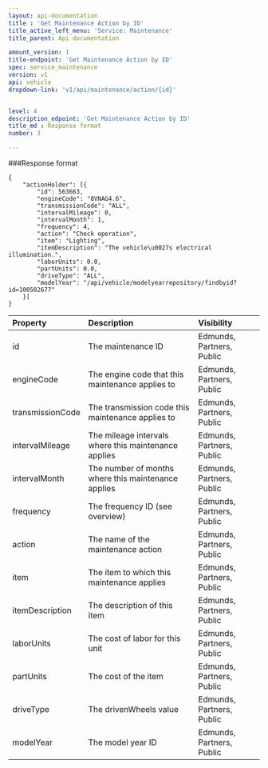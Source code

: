```yaml
---
layout: api-documentation
title : 'Get Maintenance Action by ID'
title_active_left_menu: 'Service: Maintenance'
title_parent: Api documentation

amount_version: 1
title-endpoint: 'Get Maintenance Action by ID'
spec: service_maintenance
version: v1
api: vehicle
dropdown-link: 'v1/api/maintenance/action/{id}'


level: 4
description_edpoint: 'Get Maintenance Action by ID'
title_md : Response format
number: 3

---
```


###Response format
	
	{
	    "actionHolder": [{
	        "id": 563663,
	        "engineCode": "8VNAG4.6",
	        "transmissionCode": "ALL",
	        "intervalMileage": 0,
	        "intervalMonth": 1,
	        "frequency": 4,
	        "action": "Check operation",
	        "item": "Lighting",
	        "itemDescription": "The vehicle\u0027s electrical illumination.",
	        "laborUnits": 0.0,
	        "partUnits": 0.0,
	        "driveType": "ALL",
	        "modelYear": "/api/vehicle/modelyearrepository/findbyid?id=100502677"
	    }]
	}

| Property      		| Description                                              	| Visibility                |
|:----------------------|:----------------------------------------------------------|:------------------------- |
| id	         		| The maintenance ID					                   	| Edmunds, Partners, Public |
| engineCode       		| The engine code that this maintenance applies to         	| Edmunds, Partners, Public |
| transmissionCode 		| The transmission code this maintenance applies to        	| Edmunds, Partners, Public |
| intervalMileage  		| The mileage intervals where this maintenance applies     	| Edmunds, Partners, Public |
| intervalMonth	       	| The number of months where this maintenance applies      	| Edmunds, Partners, Public |
| frequency        		| The frequency ID (see overview)					       	| Edmunds, Partners, Public |
| action         		| The name of the maintenance action	                   	| Edmunds, Partners, Public |
| item	         		| The item to which this maintenance applies               	| Edmunds, Partners, Public |
| itemDescription  		| The description of this item			                   	| Edmunds, Partners, Public |
| laborUnits       		| The cost of labor for this unit		                   	| Edmunds, Partners, Public |
| partUnits        		| The cost of the item					                   	| Edmunds, Partners, Public |
| driveType        		| The drivenWheels value				                   	| Edmunds, Partners, Public |
| modelYear        		| The model year ID					                   		| Edmunds, Partners, Public |
